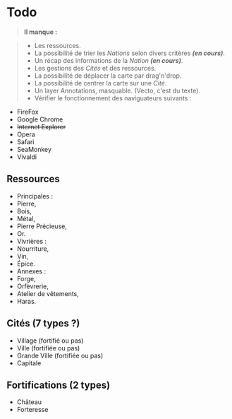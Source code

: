 # Todo

> **Il manque :**

> - Les ressources.
> - La possibilité de trier les _Nations_ selon divers critères **_(en cours)_**.
> - Un récap des informations de la _Nation_ **_(en cours)_**.
> - Les gestions des _Cités_ et des ressources.  
> - La possibilité de déplacer la carte par drag'n'drop.
> - La possibilité de centrer la carte sur une _Cité_.  
> - Un layer Annotations, masquable. (Vecto, c'est du texte).
> - Vérifier le fonctionnement des naviguateurs suivants : 
   - FireFox
   - Google Chrome
   - ~~Internet Explorer~~
   - Opera
   - Safari
   - SeaMonkey
   - Vivaldi

## Ressources
 
 - Principales :
  - Pierre,
  - Bois,
  - Métal,
  - Pierre Précieuse,
  - Or.
 - Vivrières :
  - Nourriture,
  - Vin,
  - Épice.
 - Annexes :
  - Forge,
  - Orfèvrerie,
  - Atelier de vêtements,
  - Haras.

## Cités (7 types ?)

 - Village (fortifié ou pas)
 - Ville (fortifiée ou pas)
 - Grande Ville (fortifiée ou pas)
 - Capitale

## Fortifications (2 types)

 - Château
 - Forteresse
